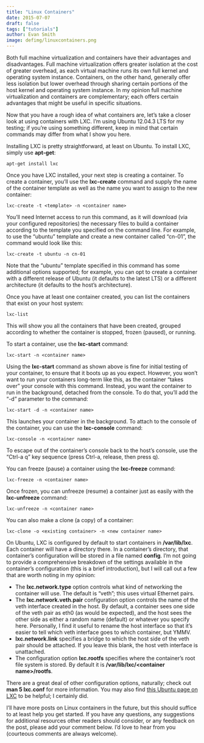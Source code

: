 ```yaml
---
title: "Linux Containers"
date: 2015-07-07
draft: false
tags: ["tutorials"]
author: Evan Smith
image: defimg/linuxcontainers.png
---
```


Both full machine virtualization and containers have their advantages and disadvantages. Full machine virtualization offers greater isolation at the cost of greater overhead, as each virtual machine runs its own full kernel and operating system instance. Containers, on the other hand, generally offer less isolation but lower overhead through sharing certain portions of the host kernel and operating system instance. In my opinion full machine virtualization and containers are complementary; each offers certain advantages that might be useful in specific situations.

Now that you have a rough idea of what containers are, let’s take a closer look at using containers with LXC. I’m using Ubuntu 12.04.3 LTS for my testing; if you’re using something different, keep in mind that certain commands may differ from what I show you here.

Installing LXC is pretty straightforward, at least on Ubuntu. To install LXC, simply use **apt-get**:

```    
apt-get install lxc
```

Once you have LXC installed, your next step is creating a container. To create a container, you’ll use the **lxc-create** command and supply the name of the container template as well as the name you want to assign to the new container:

```
lxc-create -t <template> -n <container name>
```

You’ll need Internet access to run this command, as it will download \(via your configured repositories\) the necessary files to build a container according to the template you specified on the command line. For example, to use the “ubuntu” template and create a new container called “cn-01”, the command would look like this:

```
lxc-create -t ubuntu -n cn-01
```

Note that the “ubuntu” template specified in this command has some additional options supported; for example, you can opt to create a container with a different release of Ubuntu \(it defaults to the latest LTS\) or a different architecture \(it defaults to the host’s architecture\).

Once you have at least one container created, you can list the containers that exist on your host system:

```
lxc-list
```

This will show you all the containers that have been created, grouped according to whether the container is stopped, frozen (paused), or running.

To start a container, use the **lxc-start** command:

```
lxc-start -n <container name>
```

Using the **lxc-start** command as shown above is fine for initial testing of your container, to ensure that it boots up as you expect. However, you won’t want to run your containers long-term like this, as the container “takes over” your console with this command. Instead, you want the container to run in the background, detached from the console. To do that, you’ll add the “-d” parameter to the command:

```
lxc-start -d -n <container name>
```

This launches your container in the background. To attach to the console of the container, you can use the **lxc-console** command:

```
lxc-console -n <container name>
```

To escape out of the container’s console back to the host’s console, use the “Ctrl-a q” key sequence \(press Ctrl-a, release, then press q\).

You can freeze \(pause\) a container using the **lxc-freeze** command:

```
lxc-freeze -n <container name>
```

Once frozen, you can unfreeze (resume) a container just as easily with the **lxc-unfreeze** command:

```
lxc-unfreeze -n <container name>
```

You can also make a clone (a copy) of a container:

```
lxc-clone -o <existing container> -n <new container name>
```

On Ubuntu, LXC is configured by default to start containers in **/var/lib/lxc**. Each container will have a directory there. In a container’s directory, that container’s configuration will be stored in a file named **config**. I’m not going to provide a comprehensive breakdown of the settings available in the container’s configuration (this is a brief introduction), but I will call out a few that are worth noting in my opinion:

* The **lxc.network.type** option controls what kind of networking the container will use. The default is “veth”; this uses virtual Ethernet pairs.
* The **lxc.network.veth.pair** configuration option controls the name of the veth interface created in the host. By default, a container sees one side of the veth pair as eth0 (as would be expected), and the host sees the other side as either a random name (default) or whatever you specify here. Personally, I find it useful to rename the host interface so that it’s easier to tell which veth interface goes to which container, but YMMV.
* **lxc.network.link** specifies a bridge to which the host side of the veth pair should be attached. If you leave this blank, the host veth interface is unattached.
* The configuration option **lxc.rootfs** specifies where the container’s root file system is stored. By default it is **/var/lib/lxc/\<container name\>/rootfs**.

There are a great deal of other configuration options, naturally; check out **man 5 lxc.conf** for more information. You may also find [this Ubuntu page on LXC](https://help.ubuntu.com/lts/serverguide/lxc.html) to be helpful; I certainly did.

I’ll have more posts on Linux containers in the future, but this should suffice to at least help you get started. If you have any questions, any suggestions for additional resources other readers should consider, or any feedback on the post, please add your comment below. I’d love to hear from you (courteous comments are always welcome).